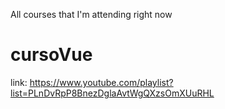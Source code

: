 All courses that I'm attending right now

# cursoVue
link: https://www.youtube.com/playlist?list=PLnDvRpP8BnezDglaAvtWgQXzsOmXUuRHL
